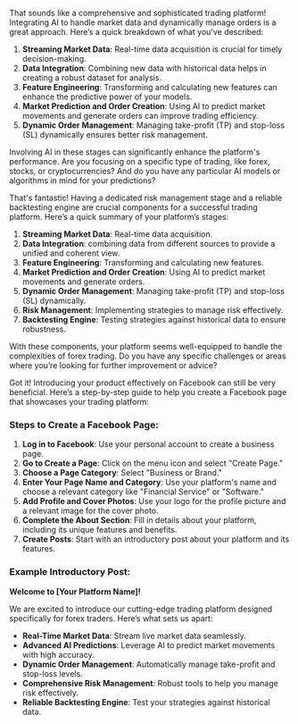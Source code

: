 That sounds like a comprehensive and sophisticated trading platform! Integrating AI to handle market data and dynamically manage orders is a great approach. Here’s a quick breakdown of what you’ve described:

1. **Streaming Market Data**: Real-time data acquisition is crucial for timely decision-making.
2. **Data Integration**: Combining new data with historical data helps in creating a robust dataset for analysis.
3. **Feature Engineering**: Transforming and calculating new features can enhance the predictive power of your models.
4. **Market Prediction and Order Creation**: Using AI to predict market movements and generate orders can improve trading efficiency.
5. **Dynamic Order Management**: Managing take-profit (TP) and stop-loss (SL) dynamically ensures better risk management.

Involving AI in these stages can significantly enhance the platform's performance. Are you focusing on a specific type of trading, like forex, stocks, or cryptocurrencies? And do you have any particular AI models or algorithms in mind for your predictions?


That's fantastic! Having a dedicated risk management stage and a reliable backtesting engine are crucial components for a successful trading platform. Here’s a quick summary of your platform’s stages:

1. **Streaming Market Data**: Real-time data acquisition.
2. **Data Integration**: combining data from different sources to provide a unified and coherent view.
3. **Feature Engineering**: Transforming and calculating new features.
4. **Market Prediction and Order Creation**: Using AI to predict market movements and generate orders.
5. **Dynamic Order Management**: Managing take-profit (TP) and stop-loss (SL) dynamically.
6. **Risk Management**: Implementing strategies to manage risk effectively.
7. **Backtesting Engine**: Testing strategies against historical data to ensure robustness.

With these components, your platform seems well-equipped to handle the complexities of forex trading. Do you have any specific challenges or areas where you’re looking for further improvement or advice?


Got it! Introducing your product effectively on Facebook can still be very beneficial. Here’s a step-by-step guide to help you create a Facebook page that showcases your trading platform:

### Steps to Create a Facebook Page:

1. **Log in to Facebook**: Use your personal account to create a business page.
2. **Go to Create a Page**: Click on the menu icon and select "Create Page."
3. **Choose a Page Category**: Select "Business or Brand."
4. **Enter Your Page Name and Category**: Use your platform's name and choose a relevant category like "Financial Service" or "Software."
5. **Add Profile and Cover Photos**: Use your logo for the profile picture and a relevant image for the cover photo.
6. **Complete the About Section**: Fill in details about your platform, including its unique features and benefits.
7. **Create Posts**: Start with an introductory post about your platform and its features.




### Example Introductory Post:

**Welcome to [Your Platform Name]!**

We are excited to introduce our cutting-edge trading platform designed specifically for forex traders. Here’s what sets us apart:

- **Real-Time Market Data**: Stream live market data seamlessly.
- **Advanced AI Predictions**: Leverage AI to predict market movements with high accuracy.
- **Dynamic Order Management**: Automatically manage take-profit and stop-loss levels.
- **Comprehensive Risk Management**: Robust tools to help you manage risk effectively.
- **Reliable Backtesting Engine**: Test your strategies against historical data.
